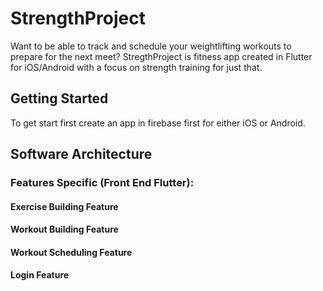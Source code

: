 # StrengthProject

Want to be able to track and schedule your weightlifting workouts to prepare for the next meet? StregthProject is fitness app created in Flutter for iOS/Android with a focus on strength training for just that.

## Getting Started

To get start first create an app in firebase first for either iOS or Android.

## Software Architecture

### Features Specific (Front End Flutter):

#### Exercise Building Feature

#### Workout Building Feature

#### Workout Scheduling Feature

#### Login Feature
